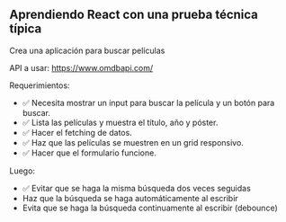 ## Aprendiendo React con una prueba técnica típica

Crea una aplicación para buscar películas

API a usar:
https://www.omdbapi.com/

Requerimientos:

- ✅ Necesita mostrar un input para buscar la película y un botón para buscar.  
- ✅ Lista las películas y muestra el título, año y póster.  
- ✅ Hacer el fetching de datos.  
- ✅ Haz que las películas se muestren en un grid responsivo.  
- ✅ Hacer que el formulario funcione.  

Luego:

- ✅ Evitar que se haga la misma búsqueda dos veces seguidas
- Haz que la búsqueda se haga automáticamente al escribir
- Evita que se haga la búsqueda continuamente al escribir (debounce)  